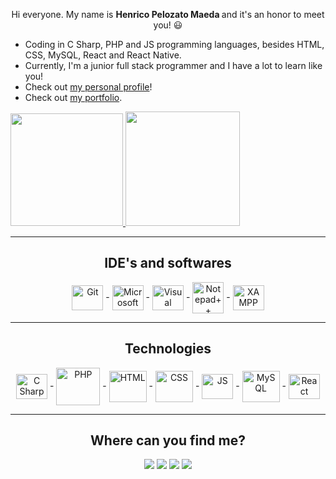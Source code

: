 <link rel="stylesheet" href="https://cdn.jsdelivr.net/gh/devicons/devicon@v2.15.1/devicon.min.css">
<p align="center">
	Hi everyone. My name is <b> Henrico Pelozato Maeda </b> and it's an honor to meet you! 😃
</p>

- Coding in C Sharp, PHP and JS programming languages, besides HTML, CSS, MySQL, React and React Native.
- Currently, I'm a junior full stack programmer and I have a lot to learn like you!
- Check out [my personal profile](https://www.instagram.com/henrico.maeda/)!
- Check out [my portfolio](https://www.linkedin.com/in/henricomaeda/).

<div>
	<a href="https://github.com/henricomaeda">
		<img height="180" src="https://github-readme-stats.vercel.app/api?username=henricomaeda&show_icons=true&theme=vision-friendly-dark&include_all_commits=true&count_private=true"/>
		<img height="183" src="https://github-readme-stats.vercel.app/api/top-langs/?username=henricomaeda&layout=compact&langs_count=7&theme=vision-friendly-dark"/>
	</a>
</div>

<hr />
  
<h2 align="center"> IDE's and softwares </h2>
<div align="center">
	<img align="center" alt="Git" height="40" width="50" src="https://camo.githubusercontent.com/dc9e7e657b4cd5ba7d819d1a9ce61434bd0ddbb94287d7476b186bd783b62279/68747470733a2f2f63646e2e6a7364656c6976722e6e65742f67682f64657669636f6e732f64657669636f6e2f69636f6e732f6769742f6769742d6f726967696e616c2e737667"> -
	<img align="center" alt="Microsoft Visual Studio" height="40" width="50" src="https://visualstudio.microsoft.com/wp-content/uploads/2021/10/Product-Icon.svg"> -
	<img align="center" alt="Visual Studio Code" height="40" width="50" src="https://camo.githubusercontent.com/5fa137d222dde7b69acd22c6572a065ce3656e6ffa1f5e88c1b5c7a935af3cc6/68747470733a2f2f63646e2e6a7364656c6976722e6e65742f67682f64657669636f6e732f64657669636f6e2f69636f6e732f7673636f64652f7673636f64652d6f726967696e616c2e737667"> -
	<img align="center" alt="Notepad++" height="50" width="50" src="https://upload.wikimedia.org/wikipedia/commons/f/f5/Notepad_plus_plus.png"> -
	<img align="center" alt="XAMPP" height="40" width="50" src="https://www.apachefriends.org/images/xampp-logo-ac950edf.svg">
</div>

<hr />

<h2 align="center"> Technologies </h2>
<div align="center">
	<img align="center" height="40" width="50" alt="C Sharp" src="https://cdn.jsdelivr.net/gh/devicons/devicon/icons/csharp/csharp-original.svg" /> -
	<img align="center" height="60" width="70" alt="PHP" src="https://cdn.jsdelivr.net/gh/devicons/devicon/icons/php/php-original.svg" /> -
	<img align="center" alt="HTML" height="50" width="60" src="https://cdn.jsdelivr.net/gh/devicons/devicon/icons/html5/html5-original-wordmark.svg" /> -
	<img align="center" alt="CSS" height="50" width="60" src="https://cdn.jsdelivr.net/gh/devicons/devicon/icons/css3/css3-original-wordmark.svg" /> -
	<img align="center" alt="JS" height="40" width="50" src="https://cdn.jsdelivr.net/gh/devicons/devicon/icons/javascript/javascript-original.svg" /> -
	<img align="center" alt="MySQL" height="50" width="60" src="https://cdn.jsdelivr.net/gh/devicons/devicon/icons/mysql/mysql-original-wordmark.svg" /> -
	<img align="center" alt="React" height="40" width="50" src="https://cdn.jsdelivr.net/gh/devicons/devicon/icons/react/react-original-wordmark.svg" />
</div>

<hr />
  
<h2 align="center"> Where can you find me? </h2>
<div align="center">
	<a href="https://api.whatsapp.com/send?phone=5512981521877" target="_blank"><img src="https://img.shields.io/badge/WhatsApp-25D366?style=for-the-badge&logo=whatsapp&logoColor=white"></a>
	<a href="https://instagram.com/henrico.maeda" target="_blank"><img src="https://img.shields.io/badge/-Instagram-%23E4405F?style=for-the-badge&logo=instagram&logoColor=white" target="_blank"></a>
	<a href="mailto:henrico.maeda@gmail.com"><img src="https://img.shields.io/badge/Gmail-D14836?style=for-the-badge&logo=gmail&logoColor=white" target="_blank"></a>
	<a href="https://www.linkedin.com/in/henricomaeda/" target="_blank"><img src="https://img.shields.io/badge/-LinkedIn-%230077B5?style=for-the-badge&logo=linkedin&logoColor=white" target="_blank"></a>
</div>
